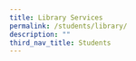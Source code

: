 ```yaml
---
title: Library Services
permalink: /students/library/
description: ""
third_nav_title: Students
---
```

